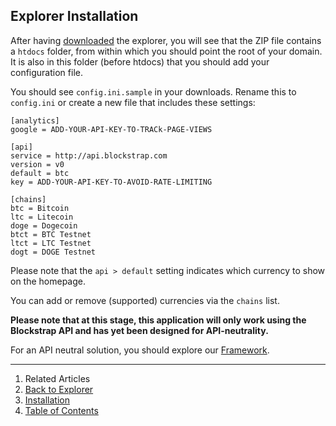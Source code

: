 ## Explorer Installation

After having [downloaded](../../../downloads/) the explorer, you will see that the ZIP file contains a `htdocs` folder, from within which you should point the root of your domain. It is also in this folder (before htdocs) that you should add your configuration file.

You should see `config.ini.sample` in your downloads. Rename this to `config.ini` or create a new file that includes these settings:

```
[analytics]
google = ADD-YOUR-API-KEY-TO-TRACk-PAGE-VIEWS

[api]
service = http://api.blockstrap.com
version = v0
default = btc
key = ADD-YOUR-API-KEY-TO-AVOID-RATE-LIMITING

[chains]
btc = Bitcoin
ltc = Litecoin
doge = Dogecoin
btct = BTC Testnet
ltct = LTC Testnet
dogt = DOGE Testnet
```

Please note that the `api > default` setting indicates which currency to show on the homepage.

You can add or remove (supported) currencies via the `chains` list.

__Please note that at this stage, this application will only work using the Blockstrap API and has yet been designed for API-neutrality.__

For an API neutral solution, you should explore our [Framework](../../../framework/).

---

1. Related Articles
2. [Back to Explorer](../../explorer/)
3. [Installation](../installation/)
4. [Table of Contents](../../../)
